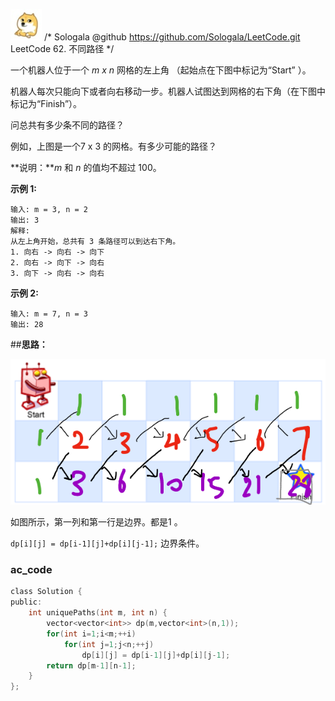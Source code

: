 ![](https://github.com/Sologala/SomeThings/blob/master/face.jpg?raw=true)
/*
    Sologala   @github    https://github.com/Sologala/LeetCode.git
    LeetCode   62. 不同路径
*/

一个机器人位于一个 *m x n* 网格的左上角 （起始点在下图中标记为“Start” ）。

机器人每次只能向下或者向右移动一步。机器人试图达到网格的右下角（在下图中标记为“Finish”）。

问总共有多少条不同的路径？

例如，上图是一个7 x 3 的网格。有多少可能的路径？

**说明：***m* 和 *n* 的值均不超过 100。

**示例 1:**

```
输入: m = 3, n = 2
输出: 3
解释:
从左上角开始，总共有 3 条路径可以到达右下角。
1. 向右 -> 向右 -> 向下
2. 向右 -> 向下 -> 向右
3. 向下 -> 向右 -> 向右
```

**示例 2:**

```
输入: m = 7, n = 3
输出: 28
```





##**思路：** 

![](https://github.com/Sologala/LeetCode/blob/master/%5B062%5D___%E4%B8%8D%E5%90%8C%E8%B7%AF%E5%BE%84/%5B062%5D___%E4%B8%8D%E5%90%8C%E8%B7%AF%E5%BE%84.assets/0.png?raw=true)

如图所示，第一列和第一行是边界。都是1 。

`dp[i][j] = dp[i-1][j]+dp[i][j-1];` 边界条件。

### **ac_code**
```c
class Solution {
public:
    int uniquePaths(int m, int n) {
        vector<vector<int>> dp(m,vector<int>(n,1));
        for(int i=1;i<m;++i)
            for(int j=1;j<n;++j)
                dp[i][j] = dp[i-1][j]+dp[i][j-1];
        return dp[m-1][n-1];
    }
};
```
